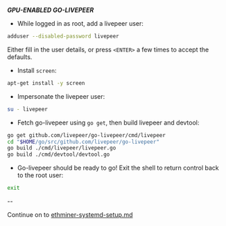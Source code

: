 ***GPU-ENABLED GO-LIVEPEER***

* While logged in as root, add a livepeer user:

```bash
adduser --disabled-password livepeer
```

Either fill in the user details, or press `<ENTER>` a few times to accept the defaults.

* Install `screen`:

```bash
apt-get install -y screen
```

* Impersonate the livepeer user:

```bash
su - livepeer
```

* Fetch go-livepeer using `go get`, then build livepeer and devtool:

```bash
go get github.com/livepeer/go-livepeer/cmd/livepeer
cd "$HOME/go/src/github.com/livepeer/go-livepeer"
go build ./cmd/livepeer/livepeer.go
go build ./cmd/devtool/devtool.go
```

* Go-livepeer should be ready to go!  Exit the shell to return control back to the root user:

```bash
exit
```

--

Continue on to [ethminer-systemd-setup.md](ethminer-systemd-setup.md)